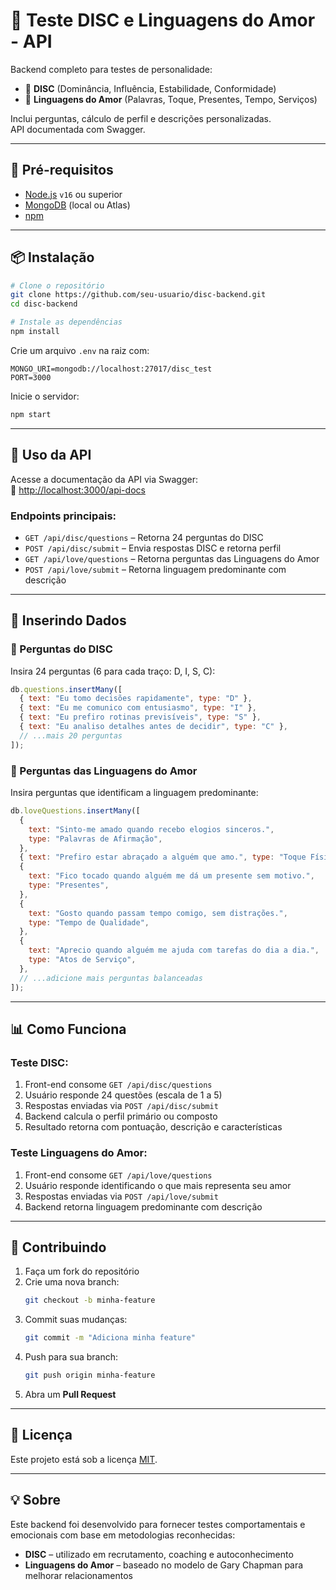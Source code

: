 # 💖 Teste DISC e Linguagens do Amor - API

Backend completo para testes de personalidade:

- 🧠 **DISC** (Dominância, Influência, Estabilidade, Conformidade)
- 💌 **Linguagens do Amor** (Palavras, Toque, Presentes, Tempo, Serviços)

Inclui perguntas, cálculo de perfil e descrições personalizadas.  
API documentada com Swagger.

---

## 🚀 Pré-requisitos

- [Node.js](https://nodejs.org/) `v16` ou superior
- [MongoDB](https://www.mongodb.com/) (local ou Atlas)
- [npm](https://www.npmjs.com/)

---

## 📦 Instalação

```bash
# Clone o repositório
git clone https://github.com/seu-usuario/disc-backend.git
cd disc-backend

# Instale as dependências
npm install
```

Crie um arquivo `.env` na raiz com:

```env
MONGO_URI=mongodb://localhost:27017/disc_test
PORT=3000
```

Inicie o servidor:

```bash
npm start
```

---

## 📡 Uso da API

Acesse a documentação da API via Swagger:  
📄 [http://localhost:3000/api-docs](http://localhost:3000/api-docs)

### Endpoints principais:

- `GET /api/disc/questions` – Retorna 24 perguntas do DISC
- `POST /api/disc/submit` – Envia respostas DISC e retorna perfil
- `GET /api/love/questions` – Retorna perguntas das Linguagens do Amor
- `POST /api/love/submit` – Retorna linguagem predominante com descrição

---

## 📝 Inserindo Dados

### 🧠 Perguntas do DISC

Insira 24 perguntas (6 para cada traço: D, I, S, C):

```js
db.questions.insertMany([
  { text: "Eu tomo decisões rapidamente", type: "D" },
  { text: "Eu me comunico com entusiasmo", type: "I" },
  { text: "Eu prefiro rotinas previsíveis", type: "S" },
  { text: "Eu analiso detalhes antes de decidir", type: "C" },
  // ...mais 20 perguntas
]);
```

### 💌 Perguntas das Linguagens do Amor

Insira perguntas que identificam a linguagem predominante:

```js
db.loveQuestions.insertMany([
  {
    text: "Sinto-me amado quando recebo elogios sinceros.",
    type: "Palavras de Afirmação",
  },
  { text: "Prefiro estar abraçado a alguém que amo.", type: "Toque Físico" },
  {
    text: "Fico tocado quando alguém me dá um presente sem motivo.",
    type: "Presentes",
  },
  {
    text: "Gosto quando passam tempo comigo, sem distrações.",
    type: "Tempo de Qualidade",
  },
  {
    text: "Aprecio quando alguém me ajuda com tarefas do dia a dia.",
    type: "Atos de Serviço",
  },
  // ...adicione mais perguntas balanceadas
]);
```

---

## 📊 Como Funciona

### Teste DISC:

1. Front-end consome `GET /api/disc/questions`
2. Usuário responde 24 questões (escala de 1 a 5)
3. Respostas enviadas via `POST /api/disc/submit`
4. Backend calcula o perfil primário ou composto
5. Resultado retorna com pontuação, descrição e características

### Teste Linguagens do Amor:

1. Front-end consome `GET /api/love/questions`
2. Usuário responde identificando o que mais representa seu amor
3. Respostas enviadas via `POST /api/love/submit`
4. Backend retorna linguagem predominante com descrição

---

## 🤝 Contribuindo

1. Faça um fork do repositório
2. Crie uma nova branch:
   ```bash
   git checkout -b minha-feature
   ```
3. Commit suas mudanças:
   ```bash
   git commit -m "Adiciona minha feature"
   ```
4. Push para sua branch:
   ```bash
   git push origin minha-feature
   ```
5. Abra um **Pull Request**

---

## 📄 Licença

Este projeto está sob a licença [MIT](LICENSE).

---

## 💡 Sobre

Este backend foi desenvolvido para fornecer testes comportamentais e emocionais com base em metodologias reconhecidas:

- **DISC** – utilizado em recrutamento, coaching e autoconhecimento
- **Linguagens do Amor** – baseado no modelo de Gary Chapman para melhorar relacionamentos
